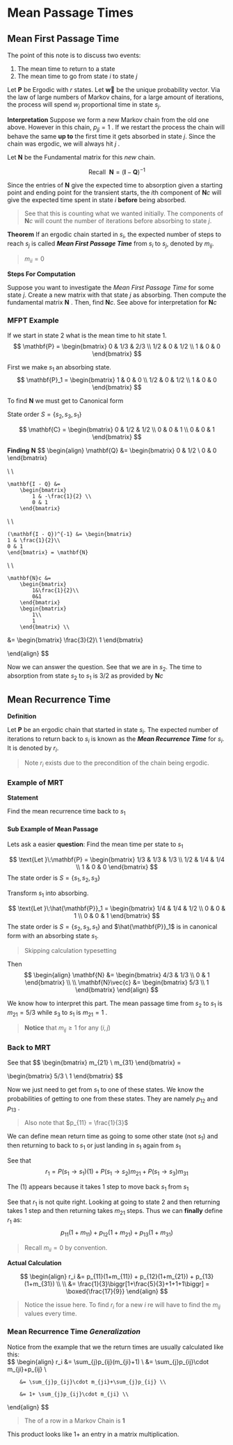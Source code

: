 # Mean Passage Times
## Mean First Passage Time
The point of this note is to discuss two events:
1. The mean time to return to a state
2. The mean time to go from state $i$ to state $j$

Let $\mathbf{P}$ be Ergodic with $r$ states. Let $\mathbf{\vec{w}}$ be the unique probability vector. Via the law of large numbers of Markov chains, for a large amount of iterations, the process will spend $w_j$ proportional time in state $s_j$.  

**Interpretation**
Suppose we form a new Markov chain from the old one above. However in this chain, $p_{jj} = 1$ . If we restart the process the chain will behave the same **up to** the first time it gets absorbed in state $j$. Since the chain was ergodic, we will always hit $j$ . 

Let $\mathbf{N}$ be the Fundamental matrix for this *new* chain. 

$$
\text{ Recall }\: \mathbf{N} = (\mathbf{I}-\mathbf{Q})^{-1} 
$$

Since the entries of $\mathbf{N}$ give the expected time to absorption given a starting point and ending point for the transient starts, the $i$th component of $\mathbf{N}c$ will give the expected time spent in state $i$ **before** being absorbed. 

> See that this is counting what we wanted initially. The components of $\mathbf{N}c$ will count the number of iterations before absorbing to state $j$.  

**Theorem**
If an ergodic chain started in $s_i$, the expected number of steps to reach $s_j$ is called ***Mean First Passage Time*** from $s_i$ to $s_j$, denoted by $m_{ij}$. 

> $m_{ii} = 0$

**Steps For Computation**

Suppose you want to investigate the *Mean First Passage Time* for some state $j$. Create a new matrix with that state $j$ as absorbing. Then compute the fundamental matrix $\mathbf{N}$ . Then, find $\mathbf{N}c$. See above for interpretation for $\mathbf{N}c$

### MFPT Example
If we start in state $2$ what is the mean time to hit state $1$. 
$$
\mathbf{P} = \begin{bmatrix}
0 & 1/3 & 2/3 \\
1/2 & 0 & 1/2 \\
1 & 0 & 0
\end{bmatrix}
$$

First we make $s_1$ an absorbing state. 
$$
\mathbf{P}_1 = \begin{bmatrix}
1 & 0 & 0 \\
1/2 & 0 & 1/2 \\
1 & 0 & 0
\end{bmatrix}
$$

To find $\mathbf{N}$ we must get to Canonical form

State order $S = \{s_2, s_3, s_1\}$

$$
\mathbf{C} = \begin{bmatrix}
0 & 1/2 & 1/2 \\
0 & 0 & 1 \\
0 & 0 & 1
\end{bmatrix}
$$

**Finding** $\mathbf{N}$
$$
\begin{align}
	\mathbf{Q} &= 
		\begin{bmatrix}
			0 & 1/2 \\
			0 & 0 
		\end{bmatrix}

\\ \\

	\mathbf{I - Q} &= 
		\begin{bmatrix}
			1 & -\frac{1}{2} \\
			0 & 1 
		\end{bmatrix}

\\ \\

	(\mathbf{I - Q})^{-1} &= \begin{bmatrix}
	1 & \frac{1}{2}\\ 
	0 & 1
	\end{bmatrix} = \mathbf{N}
\\ \\ 

	\mathbf{N}c &= 
		\begin{bmatrix}
			1&\frac{1}{2}\\ 
			0&1
		\end{bmatrix}
		\begin{bmatrix}
			1\\ 
			1
		\end{bmatrix} \\
		
 &= \begin{bmatrix}
 		\frac{3}{2}\\ 
		1
		\end{bmatrix}
 
 \end{align}
$$

Now we can answer the question.
See that we are in $s_2$. The time to absorption from state $s_2$ to $s_1$ is $3/2$ as provided by $\mathbf{N}c$
## Mean Recurrence Time
**Definition**

Let $\mathbf{P}$ be an ergodic chain that started in state $s_i$. The expected number of iterations to return back to $s_i$ is known as the ***Mean Recurrence Time*** for $s_i$. It is denoted by $r_i$. 

> Note $r_i$ exists due to the precondition of the chain being ergodic. 

### Example of MRT
**Statement**

Find the mean recurrence time back to $s_1$
#### Sub Example of Mean Passage

Lets ask a easier **question**:
Find the mean time per state to $s_1$

$$
\text{Let }\:\mathbf{P} = \begin{bmatrix}
1/3 & 1/3 & 1/3 \\
1/2 & 1/4 & 1/4 \\
1 & 0 & 0
\end{bmatrix}
$$
The state order is $S = \{s_1, s_2, s_3\}$

Transform $s_1$ into absorbing. 

$$
\text{Let }\:\hat{\mathbf{P}}_1 = \begin{bmatrix}
1/4 & 1/4 & 1/2 \\
0 & 0 & 1 \\
0 & 0 & 1 
\end{bmatrix}
$$
The state order is $S = \{s_2, s_3, s_1\}$ and $\hat{\mathbf{P}}_1$ is in canonical form with an absorbing state $s_1$. 

> Skipping calculation typesetting 

Then 
$$
\begin{align}
	\mathbf{N} &= \begin{bmatrix}
		4/3 & 1/3 \\
		0 & 1 
	\end{bmatrix} 
	\\
	\\
	\mathbf{N}\vec{c} &= \begin{bmatrix}
		5/3 \\
		1 
	\end{bmatrix} 
\end{align}
$$

We know how to interpret this part. The mean passage time from $s_2$ to $s_1$ is $m_{21}=5/3$ while $s_3$ to $s_1$ is $m_{21}=1$ .

> **Notice** that $m_{ij} \geq 1$ for any $(i, j)$

### Back to MRT
See that
$$
\begin{bmatrix}
		m_{21} \\
		m_{31}
\end{bmatrix} =
	
\begin{bmatrix}
		5/3 \\
		1 
\end{bmatrix} 
$$

Now we just need to get from $s_1$ to one of these states. We know the probabilities of getting to one from these states. They are namely $p_{12}$ and $p_{13}$ .

> Also note that $p_{11} = \frac{1}{3}$

We can define mean return time as going to some other state (not $s_1$) and then returning to back to $s_1$ or just landing in $s_1$ again from $s_1$

See that 
$$
r_1 = P(s_1\to s_1)(1) + P(s_1\to s_2)m_{21} + P(s_1\to s_3)m_{31}
$$

The $(1)$ appears because it takes $1$ step to move back $s_1$ from $s_1$

See that $r_1$ is not quite right.
Looking at going to state 2 and then returning takes $1$ step and then returning takes $m_{21}$ steps. Thus we can **finally** define $r_1$ as:
$$
p_{11}(1+m_{11}) + p_{12}(1+m_{21}) + p_{13}(1+m_{31})
$$

> Recall $m_{ii} = 0$ by convention. 

**Actual Calculation**

$$
\begin{align}
	r_i &= p_{11}(1+m_{11}) + p_{12}(1+m_{21}) + p_{13}(1+m_{31}) \\ \\
	&= \frac{1}{3}\biggr[1+\frac{5}{3}+1+1+1\biggr] = \boxed{\frac{17}{9}}
\end{align}
$$

> Notice the issue here. To find $r_i$ for a new $i$ re will have to find the $m_{ij}$ values every time.

### Mean Recurrence Time *Generalization*
Notice from the example that we the return times are usually calculated like this:  
$$
\begin{align}
	r_i &= \sum_{j}p_{ij}(m_{ji}+1) \\
	    &= \sum_{j}p_{ij}\cdot m_{ji}+p_{ij} \\
		
		&= \sum_{j}p_{ij}\cdot m_{ji}+\sum_{j}p_{ij} \\
		
		&= 1+ \sum_{j}p_{ij}\cdot m_{ji} \\
\end{align}
$$

> The of a row in a Markov Chain is **1** 

This product looks like $1 +$ an entry in a matrix multiplication. 